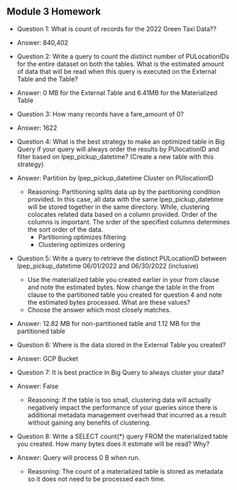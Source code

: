 ## Module 3 Homework

-  Question 1: What is count of records for the 2022 Green Taxi Data??
- Answer: 840,402

- Question 2: Write a query to count the distinct number of PULocationIDs for the entire dataset on both the tables. What is the estimated amount of data that will be read when this query is executed on the External Table and the Table?
- Answer: 0 MB for the External Table and 6.41MB for the Materialized Table

- Question 3: How many records have a fare_amount of 0?
- Answer: 1622

- Question 4: What is the best strategy to make an optimized table in Big Query if your query will always order the results by PUlocationID and filter based on lpep_pickup_datetime? (Create a new table with this strategy)
- Answer: Partition by lpep_pickup_datetime Cluster on PUlocationID
  - Reasoning: Partitioning splits data up by the partitioning condition provided. In this case, all data with the same lpep_pickup_datetime will be stored together in the same directory. While, clustering colocates related data based on a column provided. Order of the columns is important. The srder of the specified columns determines the sort order of the data.
    - Partitioning optimizes filtering
    - Clustering optimizes ordering

- Question 5: Write a query to retrieve the distinct PULocationID between lpep_pickup_datetime 06/01/2022 and 06/30/2022 (inclusive)
  - Use the materialized table you created earlier in your from clause and note the estimated bytes. Now change the table in the from clause to the partitioned table you created for question 4 and note the estimated bytes processed. What are these values?
  - Choose the answer which most closely matches.
- Answer: 12.82 MB for non-partitioned table and 1.12 MB for the partitioned table

- Question 6: Where is the data stored in the External Table you created?
- Answer: GCP Bucket

- Question 7: It is best practice in Big Query to always cluster your data?
- Answer: False
  - Reasoning: If the table is too small, clustering data will actually negatively impact the performance of your queries since there is additional metadata management overhead that incurred as a result without gaining any benefits of clustering.

- Question 8: Write a SELECT count(*) query FROM the materialized table you created. How many bytes does it estimate will be read? Why?
- Answer: Query will process 0 B when run.
  - Reasoning: The count of a materialized table is stored as metadata so it does not need to be processed each time.